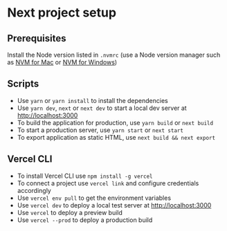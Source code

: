 # Next project setup

## Prerequisites

Install the Node version listed in `.nvmrc` (use a Node version manager such as [NVM for Mac](https://github.com/nvm-sh/nvm) or [NVM for Windows](https://github.com/coreybutler/nvm-windows))

## Scripts

- Use `yarn` or `yarn install` to install the dependencies
- Use `yarn dev`, `next` or `next dev` to start a local dev server at [http://localhost:3000](http://localhost:3000)
- To build the application for production, use `yarn build` or `next build`
- To start a production server, use `yarn start` or `next start`
- To export application as static HTML, use `next build && next export`

## Vercel CLI

- To install Vercel CLI use `npm install -g vercel`
- To connect a project use `vercel link` and configure credentials accordingly
- Use `vercel env pull` to get the environment variables
- Use `vercel dev` to deploy a local test server at [http://localhost:3000](http://localhost:3000)
- Use `vercel` to deploy a preview build
- Use `vercel --prod` to deploy a production build
